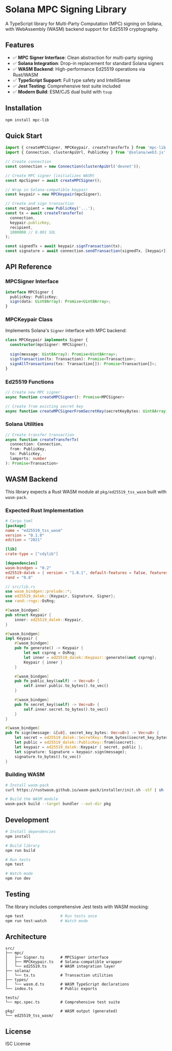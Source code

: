 # Solana MPC Signing Library

A TypeScript library for Multi-Party Computation (MPC) signing on Solana, with WebAssembly (WASM) backend support for Ed25519 cryptography.

## Features

- ✅ **MPC Signer Interface**: Clean abstraction for multi-party signing
- ✅ **Solana Integration**: Drop-in replacement for standard Solana signers  
- ✅ **WASM Backend**: High-performance Ed25519 operations via Rust/WASM
- ✅ **TypeScript Support**: Full type safety and IntelliSense
- ✅ **Jest Testing**: Comprehensive test suite included
- ✅ **Modern Build**: ESM/CJS dual build with `tsup`

## Installation

```bash
npm install mpc-lib
```

## Quick Start

```typescript
import { createMPCSigner, MPCKeypair, createTransferTx } from 'mpc-lib';
import { Connection, clusterApiUrl, PublicKey } from '@solana/web3.js';

// Create connection
const connection = new Connection(clusterApiUrl('devnet'));

// Create MPC signer (initializes WASM)
const mpcSigner = await createMPCSigner();

// Wrap in Solana-compatible keypair
const keypair = new MPCKeypair(mpcSigner);

// Create and sign transaction
const recipient = new PublicKey('...');
const tx = await createTransferTx(
  connection, 
  keypair.publicKey, 
  recipient, 
  1000000 // 0.001 SOL
);

const signedTx = await keypair.signTransaction(tx);
const signature = await connection.sendTransaction(signedTx, [keypair]);
```

## API Reference

### MPCSigner Interface

```typescript
interface MPCSigner {
  publicKey: PublicKey;
  sign(data: Uint8Array): Promise<Uint8Array>;
}
```

### MPCKeypair Class

Implements Solana's `Signer` interface with MPC backend:

```typescript
class MPCKeypair implements Signer {
  constructor(mpcSigner: MPCSigner);
  
  sign(message: Uint8Array): Promise<Uint8Array>;
  signTransaction(tx: Transaction): Promise<Transaction>;
  signAllTransactions(txs: Transaction[]): Promise<Transaction[]>;
}
```

### Ed25519 Functions

```typescript
// Create new MPC signer
async function createMPCSigner(): Promise<MPCSigner>

// Create from existing secret key
async function createMPCSignerFromSecretKey(secretKeyBytes: Uint8Array): Promise<MPCSigner>
```

### Solana Utilities

```typescript
// Create transfer transaction
async function createTransferTx(
  connection: Connection,
  from: PublicKey,
  to: PublicKey,
  lamports: number
): Promise<Transaction>
```

## WASM Backend

This library expects a Rust WASM module at `pkg/ed25519_tss_wasm` built with `wasm-pack`. 

### Expected Rust Implementation

```toml
# Cargo.toml
[package]
name = "ed25519_tss_wasm"
version = "0.1.0"
edition = "2021"

[lib]
crate-type = ["cdylib"]

[dependencies]
wasm-bindgen = "0.2"
ed25519-dalek = { version = "1.0.1", default-features = false, features = ["alloc"] }
rand = "0.8"
```

```rust
// src/lib.rs
use wasm_bindgen::prelude::*;
use ed25519_dalek::{Keypair, Signature, Signer};
use rand::rngs::OsRng;

#[wasm_bindgen]
pub struct Keypair {
    inner: ed25519_dalek::Keypair,
}

#[wasm_bindgen]
impl Keypair {
    #[wasm_bindgen]
    pub fn generate() -> Keypair {
        let mut csprng = OsRng;
        let inner = ed25519_dalek::Keypair::generate(&mut csprng);
        Keypair { inner }
    }

    #[wasm_bindgen]
    pub fn public_key(&self) -> Vec<u8> {
        self.inner.public.to_bytes().to_vec()
    }

    #[wasm_bindgen]
    pub fn secret_key(&self) -> Vec<u8> {
        self.inner.secret.to_bytes().to_vec()
    }
}

#[wasm_bindgen]
pub fn sign(message: &[u8], secret_key_bytes: Vec<u8>) -> Vec<u8> {
    let secret = ed25519_dalek::SecretKey::from_bytes(&secret_key_bytes).unwrap();
    let public = ed25519_dalek::PublicKey::from(&secret);
    let keypair = ed25519_dalek::Keypair { secret, public };
    let signature: Signature = keypair.sign(message);
    signature.to_bytes().to_vec()
}
```

### Building WASM

```bash
# Install wasm-pack
curl https://rustwasm.github.io/wasm-pack/installer/init.sh -sSf | sh

# Build the WASM module
wasm-pack build --target bundler --out-dir pkg
```

## Development

```bash
# Install dependencies
npm install

# Build library
npm run build

# Run tests
npm test

# Watch mode
npm run dev
```

## Testing

The library includes comprehensive Jest tests with WASM mocking:

```bash
npm test                # Run tests once
npm run test:watch      # Watch mode
```

## Architecture

```
src/
├── mpc/
│   ├── Signer.ts       # MPCSigner interface
│   ├── MPCKeypair.ts   # Solana-compatible wrapper
│   └── ed25519.ts      # WASM integration layer
├── solana/
│   └── tx.ts           # Transaction utilities
├── types/
│   └── wasm.d.ts       # WASM TypeScript declarations
└── index.ts            # Public exports

tests/
└── mpc.spec.ts         # Comprehensive test suite

pkg/                    # WASM output (generated)
└── ed25519_tss_wasm/
```

## License

ISC License 